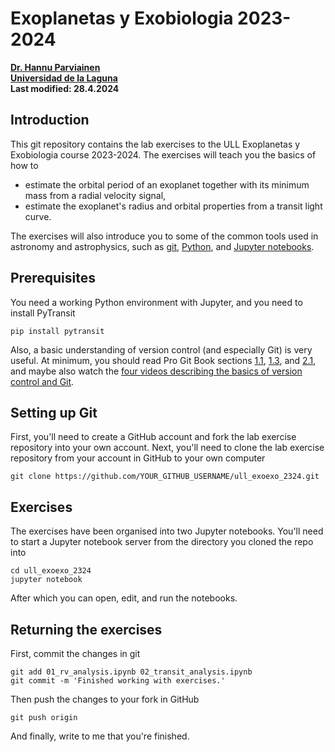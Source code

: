 # Exoplanetas y Exobiologia 2023-2024</br>

**[Dr. Hannu Parviainen](mailto:hannu@iac.es)**</br>
**[Universidad de la Laguna](https://www.ull.es)**</br>
**Last modified: 28.4.2024**

## Introduction

This git repository contains the lab exercises to the ULL Exoplanetas y Exobiologia course
2023-2024. The exercises will teach you the basics of how to 

- estimate the orbital period of an exoplanet together with its minimum mass from a radial 
  velocity signal,
- estimate the exoplanet's radius and orbital properties from a transit light curve.

The exercises will also introduce you to some of the common tools used in astronomy and 
astrophysics, such as [git](https://git-scm.com), [Python](https://www.python.org/), 
and [Jupyter notebooks](https://jupyter.org/).

## Prerequisites

You need a working Python environment with Jupyter, and you need to install PyTransit 

    pip install pytransit 

Also, a basic understanding of version control (and especially Git) is very useful. At minimum, 
you should read Pro Git Book sections [1.1](https://git-scm.com/book/en/v2/Getting-Started-About-Version-Control), 
[1.3](https://git-scm.com/book/en/v2/Getting-Started-What-is-Git%3F), 
and [2.1](https://git-scm.com/book/en/v2/Git-Basics-Getting-a-Git-Repository), and maybe also watch the
[four videos describing the basics of version control and Git](https://git-scm.com/videos). 

## Setting up Git

First, you'll need to create a GitHub account and fork the lab exercise repository into your own account. Next, 
you'll need to clone the lab exercise repository from your account in GitHub to your own computer

    git clone https://github.com/YOUR_GITHUB_USERNAME/ull_exoexo_2324.git

## Exercises

The exercises have been organised into two Jupyter notebooks. You'll need to start a Jupyter notebook
server from the directory you cloned the repo into

    cd ull_exoexo_2324
    jupyter notebook

After which you can open, edit, and run the notebooks.

## Returning the exercises

First, commit the changes in git

    git add 01_rv_analysis.ipynb 02_transit_analysis.ipynb
    git commit -m 'Finished working with exercises.'

Then push the changes to your fork in GitHub

    git push origin

And finally, write to me that you're finished.


